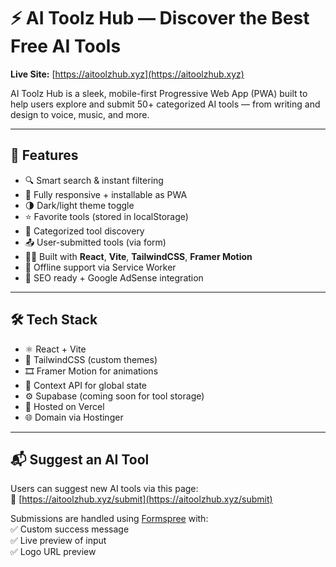 # ⚡ AI Toolz Hub — Discover the Best Free AI Tools

**Live Site:** [https://aitoolzhub.xyz](https://aitoolzhub.xyz)

AI Toolz Hub is a sleek, mobile-first Progressive Web App (PWA) built to help users explore and submit 50+ categorized AI tools — from writing and design to voice, music, and more.

---

## 🚀 Features

- 🔍 Smart search & instant filtering  
- 📱 Fully responsive + installable as PWA  
- 🌗 Dark/light theme toggle  
- ⭐ Favorite tools (stored in localStorage)  
- 📂 Categorized tool discovery  
- 📤 User-submitted tools (via form)  
- 🧑‍💻 Built with **React**, **Vite**, **TailwindCSS**, **Framer Motion**  
- 📶 Offline support via Service Worker  
- 🧾 SEO ready + Google AdSense integration  

---

## 🛠️ Tech Stack

- ⚛️ React + Vite  
- 🎨 TailwindCSS (custom themes)  
- 🎞️ Framer Motion for animations  
- 🧠 Context API for global state  
- ⚙️ Supabase (coming soon for tool storage)  
- 📡 Hosted on Vercel  
- 🌐 Domain via Hostinger  

---

## 📬 Suggest an AI Tool

Users can suggest new AI tools via this page:  
🔗 [https://aitoolzhub.xyz/submit](https://aitoolzhub.xyz/submit)

Submissions are handled using [Formspree](https://formspree.io/) with:  
✅ Custom success message  
✅ Live preview of input  
✅ Logo URL preview  
